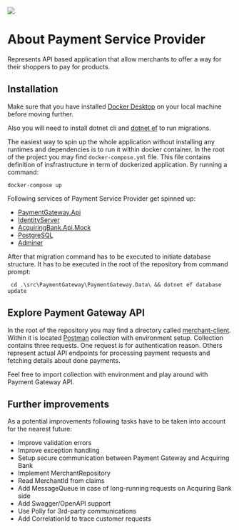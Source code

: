 ![](https://github.com/serenya/payment-service-provider/workflows/CI%20on%20push/badge.svg)

# About Payment Service Provider

Represents API based application that allow merchants to offer a way for their shoppers to pay for products.

## Installation

Make sure that you have installed [Docker Desktop](https://www.docker.com/products/docker-desktop) on your local machine before moving further.

Also you will need to install dotnet cli and [dotnet ef](https://docs.microsoft.com/en-us/ef/core/miscellaneous/cli/dotnet)
to run migrations.

The easiest way to spin up the whole application without installing any runtimes and dependencies is to run it within docker container. In the root of the project you may find `docker-compose.yml` file. This file contains definition of insfrastructure in term of dockerized application. By running a command:

```
docker-compose up
```

Following services of Payment Service Provider get spinned up:

- [PaymentGateway.Api](http://localhost:5000)
- [IdentityServer](http://localhost:5555)
- [AcquiringBank.Api.Mock](http://localhost:5050)
- [PostgreSQL](https://www.postgresql.org/)
- [Adminer](https://www.adminer.org/)

After that migration command has to be executed to initiate database structure. It has to be executed in the root of the repository from command prompt:

```
 cd .\src\PaymentGateway\PaymentGateway.Data\ && dotnet ef database update
```

## Explore Payment Gateway API

In the root of the repository you may find a directory called [merchant-client](https://github.com/serenya/payment-service-provider/tree/master/merchant-client).
Within it is located [Postman](https://www.postman.com/) collection with environment setup. Collection contains three requests. One request is for
authentication reason. Others represent actual API endpoints for processing
payment requests and fetching details about done payments.

Feel free to import collection with environment and play around with Payment Gateway API.

## Further improvements

As a potential improvements following tasks have to be taken into account for the nearest future:

- Improve validation errors
- Improve exception handling
- Setup secure communication between Payment Gateway and Acquiring Bank
- Implement MerchantRepository
- Read MerchantId from claims
- Add MessageQueue in case of long-running requests on Acquiring Bank side
- Add Swagger/OpenAPI support
- Use Polly for 3rd-party communications
- Add CorrelationId to trace customer requests